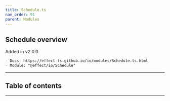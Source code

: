 ```yaml
---
title: Schedule.ts
nav_order: 91
parent: Modules
---
```


## Schedule overview

Added in v2.0.0

```md
- Docs: https://effect-ts.github.io/io/modules/Schedule.ts.html
- Module: "@effect/io/Schedule"
```

---

<h2 class="text-delta">Table of contents</h2>

---
